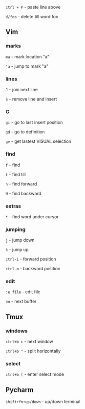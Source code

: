 `ctrl + P` - paste line above

`d/foo` - delete till word foo

## Vim
### marks

`ma` - mark location "a"

`'a` - jump to mark "a"

### lines

`J` - join next line

`S` - remove line and insert


### G

`gi` - go to last insert position

`gd` - go to definition

`gv` - get lastest VISUAL selection

### find

`f` -  find 

`t` - find till

`n` - find forward

`N` - find backward

### extras

`*` - find word under cursor

### jumping

`j` - jump down

`k` - jump up

`ctrl-i` - forward position

`ctrl-o` - backward position

### edit

`:e file` - edit file

`bn` - next buffer

## Tmux
### windows

`ctrl+b c` - next window

`ctrl+b "` - split horizontally

### select

`ctrl+b [` - enter select mode

## Pycharm

`shift+fn+up/down` - up/down terminal
